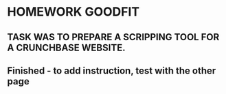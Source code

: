 # HOMEWORK GOODFIT

## TASK WAS TO PREPARE A SCRIPPING TOOL FOR A CRUNCHBASE WEBSITE.

## Finished - to add instruction, test with the other page
